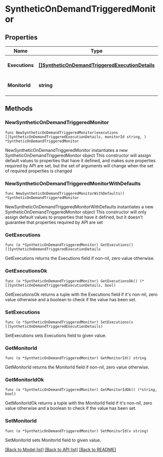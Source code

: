 # SyntheticOnDemandTriggeredMonitor

## Properties

Name | Type | Description | Notes
------------ | ------------- | ------------- | -------------
**Executions** | [**[]SyntheticOnDemandTriggeredExecutionDetails**](SyntheticOnDemandTriggeredExecutionDetails.md) | The list of triggered executions. | 
**MonitorId** | **string** | The monitor identifier. | 

## Methods

### NewSyntheticOnDemandTriggeredMonitor

`func NewSyntheticOnDemandTriggeredMonitor(executions []SyntheticOnDemandTriggeredExecutionDetails, monitorId string, ) *SyntheticOnDemandTriggeredMonitor`

NewSyntheticOnDemandTriggeredMonitor instantiates a new SyntheticOnDemandTriggeredMonitor object
This constructor will assign default values to properties that have it defined,
and makes sure properties required by API are set, but the set of arguments
will change when the set of required properties is changed

### NewSyntheticOnDemandTriggeredMonitorWithDefaults

`func NewSyntheticOnDemandTriggeredMonitorWithDefaults() *SyntheticOnDemandTriggeredMonitor`

NewSyntheticOnDemandTriggeredMonitorWithDefaults instantiates a new SyntheticOnDemandTriggeredMonitor object
This constructor will only assign default values to properties that have it defined,
but it doesn't guarantee that properties required by API are set

### GetExecutions

`func (o *SyntheticOnDemandTriggeredMonitor) GetExecutions() []SyntheticOnDemandTriggeredExecutionDetails`

GetExecutions returns the Executions field if non-nil, zero value otherwise.

### GetExecutionsOk

`func (o *SyntheticOnDemandTriggeredMonitor) GetExecutionsOk() (*[]SyntheticOnDemandTriggeredExecutionDetails, bool)`

GetExecutionsOk returns a tuple with the Executions field if it's non-nil, zero value otherwise
and a boolean to check if the value has been set.

### SetExecutions

`func (o *SyntheticOnDemandTriggeredMonitor) SetExecutions(v []SyntheticOnDemandTriggeredExecutionDetails)`

SetExecutions sets Executions field to given value.


### GetMonitorId

`func (o *SyntheticOnDemandTriggeredMonitor) GetMonitorId() string`

GetMonitorId returns the MonitorId field if non-nil, zero value otherwise.

### GetMonitorIdOk

`func (o *SyntheticOnDemandTriggeredMonitor) GetMonitorIdOk() (*string, bool)`

GetMonitorIdOk returns a tuple with the MonitorId field if it's non-nil, zero value otherwise
and a boolean to check if the value has been set.

### SetMonitorId

`func (o *SyntheticOnDemandTriggeredMonitor) SetMonitorId(v string)`

SetMonitorId sets MonitorId field to given value.



[[Back to Model list]](../README.md#documentation-for-models) [[Back to API list]](../README.md#documentation-for-api-endpoints) [[Back to README]](../README.md)



